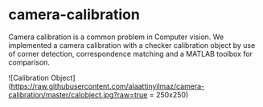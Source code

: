 # camera-calibration
Camera calibration is a common problem in Computer vision. We implemented a camera calibration with a checker calibration object by use of corner detection, correspondence matching and a MATLAB toolbox for comparison.


![Calibration Object](https://raw.githubusercontent.com/alaattinyilmaz/camera-calibration/master/calobject.jpg?raw=true = 250x250)
